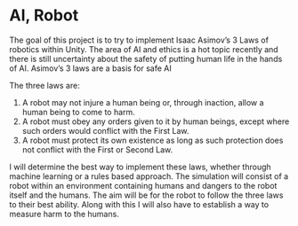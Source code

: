 # AI, Robot
The goal of this project is to try to implement Isaac Asimov’s 3 Laws of robotics within Unity. The area of AI and ethics is a hot topic recently and there is still uncertainty about the safety of putting human life in the hands of AI. Asimov’s 3 laws are a basis for safe AI 

The three laws are:

1.	A robot may not injure a human being or, through inaction, allow a human being to come to harm.
2.	A robot must obey any orders given to it by human beings, except where such orders would conflict with the First Law.
3.	A robot must protect its own existence as long as such protection does not conflict with the First or Second Law.

I will determine the best way to implement these laws, whether through machine learning or a rules based approach. The simulation will consist of a robot within an environment containing humans and dangers to the robot itself and the humans. The aim will be for the robot to follow the three laws to their best ability. Along with this I will also have to establish a way to measure harm to the humans.

